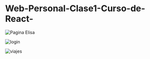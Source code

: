 # Web-Personal-Clase1-Curso-de-React-

![Pagina Elisa](https://github.com/eliisath/Web-Personal-Clase1-Curso-de-React-/assets/136271906/4dc9450d-ec7e-4382-b3dd-c168a5f29500)

![login](https://github.com/eliisath/Web-Personal-Clase1-Curso-de-React-/assets/136271906/07fe2663-f6cf-4e23-b28f-ff9d9f015a2b)

![viajes](https://github.com/eliisath/Web-Personal-Clase1-Curso-de-React-/assets/136271906/b586c2cb-15fc-49fa-832b-319b54e33d57)
